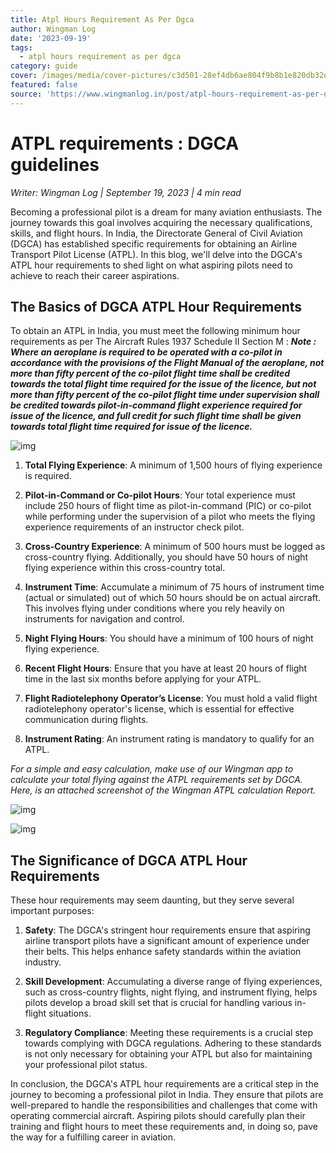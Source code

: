 ```yaml
---
title: Atpl Hours Requirement As Per Dgca
author: Wingman Log
date: '2023-09-19'
tags:
  - atpl hours requirement as per dgca
category: guide
cover: /images/media/cover-pictures/c3d501-28ef4db6ae804f9b8b1e820db32df481-mv2-dd3af04e.png
featured: false
source: 'https://www.wingmanlog.in/post/atpl-hours-requirement-as-per-dgca'
---
```


# ATPL requirements : DGCA guidelines

*Writer: Wingman Log | September 19, 2023 | 4 min read*

Becoming a professional pilot is a dream for many aviation enthusiasts. The journey towards this goal involves acquiring the necessary qualifications, skills, and flight hours. In India, the Directorate General of Civil Aviation (DGCA) has established specific requirements for obtaining an Airline Transport Pilot License (ATPL). In this blog, we'll delve into the DGCA's ATPL hour requirements to shed light on what aspiring pilots need to achieve to reach their career aspirations.

## The Basics of DGCA ATPL Hour Requirements

To obtain an ATPL in India, you must meet the following minimum hour requirements as per The Aircraft Rules 1937 Schedule II Section M : ***Note : Where an aeroplane is required to be operated with a co-pilot in accordance with the provisions of the Flight Manual of the aeroplane, not more than fifty percent of the co-pilot flight time shall be credited towards the total flight time required for the issue of the licence, but not more than fifty percent of the co-pilot flight time under supervision shall be credited towards pilot-in-command flight experience required for issue of the licence, and full credit for such flight time shall be given towards total flight time required for issue of the licence.***

![img](/images/media/blog-media/c3d501-db542ccfcde4495c8fc411fb2edade5a-mv2-f189d367.png)

1.  **Total Flying Experience**: A minimum of 1,500 hours of flying experience is required.
    
2.  **Pilot-in-Command or Co-pilot Hours**: Your total experience must include 250 hours of flight time as pilot-in-command (PIC) or co-pilot while performing under the supervision of a pilot who meets the flying experience requirements of an instructor check pilot.
    
3.  **Cross-Country Experience**: A minimum of 500 hours must be logged as cross-country flying. Additionally, you should have 50 hours of night flying experience within this cross-country total.
    
4.  **Instrument Time**: Accumulate a minimum of 75 hours of instrument time (actual or simulated) out of which 50 hours should be on actual aircraft. This involves flying under conditions where you rely heavily on instruments for navigation and control.
    
5.  **Night Flying Hours**: You should have a minimum of 100 hours of night flying experience.
    
6.  **Recent Flight Hours**: Ensure that you have at least 20 hours of flight time in the last six months before applying for your ATPL.
    
7.  **Flight Radiotelephony Operator’s License**: You must hold a valid flight radiotelephony operator's license, which is essential for effective communication during flights.
    
8.  **Instrument Rating**: An instrument rating is mandatory to qualify for an ATPL.

*For a simple and easy calculation, make use of our Wingman app to calculate your total flying against the ATPL requirements set by DGCA. Here, is an attached screenshot of the Wingman ATPL calculation Report.*  

![img](/images/media/blog-media/c3d501-109e81ad71d54b8d84f0ff8fb16af7d6-mv2-bc60a3b1.png)

![img](/images/media/blog-media/c3d501-b2daeb6037d1464cbadf70ea413470c1-mv2-5f5627db.jpg)

## The Significance of DGCA ATPL Hour Requirements

These hour requirements may seem daunting, but they serve several important purposes:

1.  **Safety**: The DGCA's stringent hour requirements ensure that aspiring airline transport pilots have a significant amount of experience under their belts. This helps enhance safety standards within the aviation industry.
    
2.  **Skill Development**: Accumulating a diverse range of flying experiences, such as cross-country flights, night flying, and instrument flying, helps pilots develop a broad skill set that is crucial for handling various in-flight situations.
    
3.  **Regulatory Compliance**: Meeting these requirements is a crucial step towards complying with DGCA regulations. Adhering to these standards is not only necessary for obtaining your ATPL but also for maintaining your professional pilot status.

In conclusion, the DGCA's ATPL hour requirements are a critical step in the journey to becoming a professional pilot in India. They ensure that pilots are well-prepared to handle the responsibilities and challenges that come with operating commercial aircraft. Aspiring pilots should carefully plan their training and flight hours to meet these requirements and, in doing so, pave the way for a fulfilling career in aviation.
